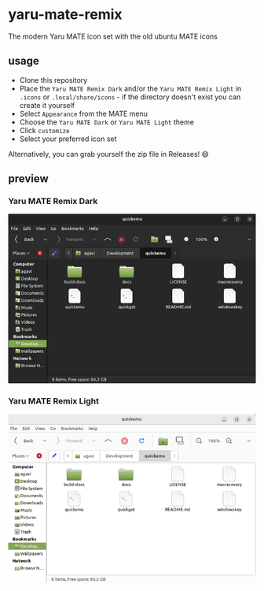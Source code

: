 # yaru-mate-remix
The modern Yaru MATE icon set with the old ubuntu MATE icons

## usage
* Clone this repository 
* Place the `Yaru MATE Remix Dark` and/or the `Yaru MATE Remix Light` in `.icons` or `.local/share/icons` - if the directory doesn't exist you can create it yourself
* Select `Appearance` from the MATE menu
* Choose the `Yaru MATE Dark` or `Yaru MATE Light` theme
* Click `customize`
* Select your preferred icon set 

Alternatively, you can grab yourself the zip file in Releases! :smile: 

## preview

### Yaru MATE Remix Dark
![yaru-mate-remix-dark preview](https://raw.githubusercontent.com/eagavi/yaru-mate-remix/main/preview/yaru-mate-preview-dark.png)

### Yaru MATE Remix Light
![yaru-mate-remix-light preview](https://raw.githubusercontent.com/eagavi/yaru-mate-remix/main/preview/yaru-mate-preview-light.png)


